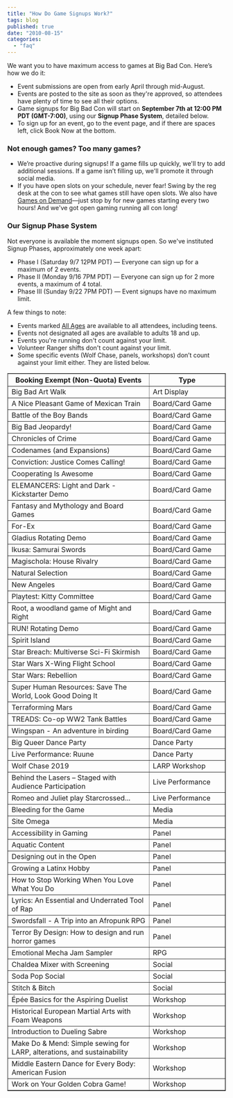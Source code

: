 ```yaml
---
title: "How Do Game Signups Work?"
tags: blog
published: true
date: "2010-08-15"
categories: 
  - "faq"
---
```


We want you to have maximum access to games at Big Bad Con. Here’s how we do it:

- Event submissions are open from early April through mid-August.
- Events are posted to the site as soon as they're approved, so attendees have plenty of time to see all their options.
- Game signups for Big Bad Con will start on **September 7th at 12:00 PM PDT (GMT-7:00)**, using our **Signup Phase System**, detailed below.
- To sign up for an event, go to the event page, and if there are spaces left, click Book Now at the bottom.

### Not enough games? Too many games?

- We’re proactive during signups! If a game fills up quickly, we'll try to add additional sessions. If a game isn’t filling up, we'll promote it through social media.
- If you have open slots on your schedule, never fear! Swing by the reg desk at the con to see what games still have open slots. We also have [Games on Demand](http://www.bigbadcon.com/games-on-demand/ "Games on Demand at Big Bad Con")—just stop by for new games starting every two hours! And we've got open gaming running all con long!

### Our Signup Phase System

Not everyone is available the moment signups open. So we've instituted Signup Phases, approximately one week apart:

- Phase I (Saturday 9/7 12PM PDT) — Everyone can sign up for a maximum of 2 events.
- Phase II (Monday 9/16 7PM PDT) — Everyone can sign up for 2 more events, a maximum of 4 total.
- Phase III (Sunday 9/22 7PM PDT) — Event signups have no maximum limit.

A few things to note:

- Events marked [All Ages](https://www.bigbadcon.com/events/categories/all-ages/) are available to all attendees, including teens.
- Events not designated all ages are available to adults 18 and up.
- Events you're running don't count against your limit.
- Volunteer Ranger shifts don't count against your limit.
- Some specific events (Wolf Chase, panels, workshops) don’t count against your limit either. They are listed below.

<!--td {border: 1px solid #ccc;}br {mso-data-placement:same-cell;}-->

<table dir="ltr" border="1" cellspacing="0" cellpadding="0"><colgroup><col width="65%"> <col width="35%"></colgroup><tbody><tr><th data-sheets-value="{&quot;1&quot;:2,&quot;2&quot;:&quot;Booking Exempt (Non-Quota) Events&quot;}">Booking Exempt (Non-Quota) Events</th><th data-sheets-value="{&quot;1&quot;:2,&quot;2&quot;:&quot;Type&quot;}">Type</th></tr><tr><td data-sheets-value="{&quot;1&quot;:2,&quot;2&quot;:&quot;Big Bad Art Walk&quot;}">Big Bad Art Walk</td><td data-sheets-value="{&quot;1&quot;:2,&quot;2&quot;:&quot;Art Display&quot;}">Art Display</td></tr><tr><td data-sheets-value="{&quot;1&quot;:2,&quot;2&quot;:&quot;A Nice Pleasant Game of Mexican Train&quot;}">A Nice Pleasant Game of Mexican Train</td><td data-sheets-value="{&quot;1&quot;:2,&quot;2&quot;:&quot;Board/Card Game&quot;}">Board/Card Game</td></tr><tr><td data-sheets-value="{&quot;1&quot;:2,&quot;2&quot;:&quot;Battle of the Boy Bands&quot;}">Battle of the Boy Bands</td><td data-sheets-value="{&quot;1&quot;:2,&quot;2&quot;:&quot;Board/Card Game&quot;}">Board/Card Game</td></tr><tr><td data-sheets-value="{&quot;1&quot;:2,&quot;2&quot;:&quot;Big Bad Jeopardy!&quot;}">Big Bad Jeopardy!</td><td data-sheets-value="{&quot;1&quot;:2,&quot;2&quot;:&quot;Board/Card Game&quot;}">Board/Card Game</td></tr><tr><td data-sheets-value="{&quot;1&quot;:2,&quot;2&quot;:&quot;Chronicles of Crime&quot;}">Chronicles of Crime</td><td data-sheets-value="{&quot;1&quot;:2,&quot;2&quot;:&quot;Board/Card Game&quot;}">Board/Card Game</td></tr><tr><td data-sheets-value="{&quot;1&quot;:2,&quot;2&quot;:&quot;Codenames (and Expansions)&quot;}">Codenames (and Expansions)</td><td data-sheets-value="{&quot;1&quot;:2,&quot;2&quot;:&quot;Board/Card Game&quot;}">Board/Card Game</td></tr><tr><td data-sheets-value="{&quot;1&quot;:2,&quot;2&quot;:&quot;Conviction: Justice Comes Calling!&quot;}">Conviction: Justice Comes Calling!</td><td data-sheets-value="{&quot;1&quot;:2,&quot;2&quot;:&quot;Board/Card Game&quot;}">Board/Card Game</td></tr><tr><td data-sheets-value="{&quot;1&quot;:2,&quot;2&quot;:&quot;Cooperating Is Awesome&quot;}">Cooperating Is Awesome</td><td data-sheets-value="{&quot;1&quot;:2,&quot;2&quot;:&quot;Board/Card Game&quot;}">Board/Card Game</td></tr><tr><td data-sheets-value="{&quot;1&quot;:2,&quot;2&quot;:&quot;ELEMANCERS: Light and Dark - Kickstarter Demo&quot;}">ELEMANCERS: Light and Dark - Kickstarter Demo</td><td data-sheets-value="{&quot;1&quot;:2,&quot;2&quot;:&quot;Board/Card Game&quot;}">Board/Card Game</td></tr><tr><td data-sheets-value="{&quot;1&quot;:2,&quot;2&quot;:&quot;Fantasy and Mythology and Board Games&quot;}">Fantasy and Mythology and Board Games</td><td data-sheets-value="{&quot;1&quot;:2,&quot;2&quot;:&quot;Board/Card Game&quot;}">Board/Card Game</td></tr><tr><td data-sheets-value="{&quot;1&quot;:2,&quot;2&quot;:&quot;For-Ex&quot;}">For-Ex</td><td data-sheets-value="{&quot;1&quot;:2,&quot;2&quot;:&quot;Board/Card Game&quot;}">Board/Card Game</td></tr><tr><td data-sheets-value="{&quot;1&quot;:2,&quot;2&quot;:&quot;Gladius Rotating Demo&quot;}">Gladius Rotating Demo</td><td data-sheets-value="{&quot;1&quot;:2,&quot;2&quot;:&quot;Board/Card Game&quot;}">Board/Card Game</td></tr><tr><td data-sheets-value="{&quot;1&quot;:2,&quot;2&quot;:&quot;Ikusa: Samurai Swords&quot;}">Ikusa: Samurai Swords</td><td data-sheets-value="{&quot;1&quot;:2,&quot;2&quot;:&quot;Board/Card Game&quot;}">Board/Card Game</td></tr><tr><td data-sheets-value="{&quot;1&quot;:2,&quot;2&quot;:&quot;Magischola: House Rivalry&quot;}">Magischola: House Rivalry</td><td data-sheets-value="{&quot;1&quot;:2,&quot;2&quot;:&quot;Board/Card Game&quot;}">Board/Card Game</td></tr><tr><td data-sheets-value="{&quot;1&quot;:2,&quot;2&quot;:&quot;Natural Selection&quot;}">Natural Selection</td><td data-sheets-value="{&quot;1&quot;:2,&quot;2&quot;:&quot;Board/Card Game&quot;}">Board/Card Game</td></tr><tr><td data-sheets-value="{&quot;1&quot;:2,&quot;2&quot;:&quot;New Angeles&quot;}">New Angeles</td><td data-sheets-value="{&quot;1&quot;:2,&quot;2&quot;:&quot;Board/Card Game&quot;}">Board/Card Game</td></tr><tr><td data-sheets-value="{&quot;1&quot;:2,&quot;2&quot;:&quot;Playtest: Kitty Committee&quot;}">Playtest: Kitty Committee</td><td data-sheets-value="{&quot;1&quot;:2,&quot;2&quot;:&quot;Board/Card Game&quot;}">Board/Card Game</td></tr><tr><td data-sheets-value="{&quot;1&quot;:2,&quot;2&quot;:&quot;Root, a woodland game of Might and Right&quot;}">Root, a woodland game of Might and Right</td><td data-sheets-value="{&quot;1&quot;:2,&quot;2&quot;:&quot;Board/Card Game&quot;}">Board/Card Game</td></tr><tr><td data-sheets-value="{&quot;1&quot;:2,&quot;2&quot;:&quot;RUN! Rotating Demo&quot;}">RUN! Rotating Demo</td><td data-sheets-value="{&quot;1&quot;:2,&quot;2&quot;:&quot;Board/Card Game&quot;}">Board/Card Game</td></tr><tr><td data-sheets-value="{&quot;1&quot;:2,&quot;2&quot;:&quot;Spirit Island&quot;}">Spirit Island</td><td data-sheets-value="{&quot;1&quot;:2,&quot;2&quot;:&quot;Board/Card Game&quot;}">Board/Card Game</td></tr><tr><td data-sheets-value="{&quot;1&quot;:2,&quot;2&quot;:&quot;Star Breach: Multiverse Sci-Fi Skirmish&quot;}">Star Breach: Multiverse Sci-Fi Skirmish</td><td data-sheets-value="{&quot;1&quot;:2,&quot;2&quot;:&quot;Board/Card Game&quot;}">Board/Card Game</td></tr><tr><td data-sheets-value="{&quot;1&quot;:2,&quot;2&quot;:&quot;Star Wars X-Wing Flight School&quot;}">Star Wars X-Wing Flight School</td><td data-sheets-value="{&quot;1&quot;:2,&quot;2&quot;:&quot;Board/Card Game&quot;}">Board/Card Game</td></tr><tr><td data-sheets-value="{&quot;1&quot;:2,&quot;2&quot;:&quot;Star Wars: Rebellion&quot;}">Star Wars: Rebellion</td><td data-sheets-value="{&quot;1&quot;:2,&quot;2&quot;:&quot;Board/Card Game&quot;}">Board/Card Game</td></tr><tr><td data-sheets-value="{&quot;1&quot;:2,&quot;2&quot;:&quot;Super Human Resources: Save The World, Look Good Doing It&quot;}">Super Human Resources: Save The World, Look Good Doing It</td><td data-sheets-value="{&quot;1&quot;:2,&quot;2&quot;:&quot;Board/Card Game&quot;}">Board/Card Game</td></tr><tr><td data-sheets-value="{&quot;1&quot;:2,&quot;2&quot;:&quot;Terraforming Mars&quot;}">Terraforming Mars</td><td data-sheets-value="{&quot;1&quot;:2,&quot;2&quot;:&quot;Board/Card Game&quot;}">Board/Card Game</td></tr><tr><td data-sheets-value="{&quot;1&quot;:2,&quot;2&quot;:&quot;TREADS: Co-op WW2 Tank Battles&quot;}">TREADS: Co-op WW2 Tank Battles</td><td data-sheets-value="{&quot;1&quot;:2,&quot;2&quot;:&quot;Board/Card Game&quot;}">Board/Card Game</td></tr><tr><td data-sheets-value="{&quot;1&quot;:2,&quot;2&quot;:&quot;Wingspan - An adventure in birding&quot;}">Wingspan - An adventure in birding</td><td data-sheets-value="{&quot;1&quot;:2,&quot;2&quot;:&quot;Board/Card Game&quot;}">Board/Card Game</td></tr><tr><td data-sheets-value="{&quot;1&quot;:2,&quot;2&quot;:&quot;Big Queer Dance Party&quot;}">Big Queer Dance Party</td><td data-sheets-value="{&quot;1&quot;:2,&quot;2&quot;:&quot;Dance Party&quot;}">Dance Party</td></tr><tr><td data-sheets-value="{&quot;1&quot;:2,&quot;2&quot;:&quot;Live Performance: Ruune&quot;}">Live Performance: Ruune</td><td data-sheets-value="{&quot;1&quot;:2,&quot;2&quot;:&quot;Dance Party&quot;}">Dance Party</td></tr><tr><td data-sheets-value="{&quot;1&quot;:2,&quot;2&quot;:&quot;Wolf Chase 2019&quot;}">Wolf Chase 2019</td><td data-sheets-value="{&quot;1&quot;:2,&quot;2&quot;:&quot;LARP Workshop&quot;}">LARP Workshop</td></tr><tr><td data-sheets-value="{&quot;1&quot;:2,&quot;2&quot;:&quot;Behind the Lasers – Staged with Audience Participation&quot;}">Behind the Lasers – Staged with Audience Participation</td><td data-sheets-value="{&quot;1&quot;:2,&quot;2&quot;:&quot;Live Performance&quot;}">Live Performance</td></tr><tr><td data-sheets-value="{&quot;1&quot;:2,&quot;2&quot;:&quot;Romeo and Juliet play Starcrossed...&quot;}">Romeo and Juliet play Starcrossed...</td><td data-sheets-value="{&quot;1&quot;:2,&quot;2&quot;:&quot;Live Performance&quot;}">Live Performance</td></tr><tr><td data-sheets-value="{&quot;1&quot;:2,&quot;2&quot;:&quot;Bleeding for the Game&quot;}">Bleeding for the Game</td><td data-sheets-value="{&quot;1&quot;:2,&quot;2&quot;:&quot;Media&quot;}">Media</td></tr><tr><td data-sheets-value="{&quot;1&quot;:2,&quot;2&quot;:&quot;Site Omega&quot;}">Site Omega</td><td data-sheets-value="{&quot;1&quot;:2,&quot;2&quot;:&quot;Media&quot;}">Media</td></tr><tr><td data-sheets-value="{&quot;1&quot;:2,&quot;2&quot;:&quot;Accessibility in Gaming&quot;}">Accessibility in Gaming</td><td data-sheets-value="{&quot;1&quot;:2,&quot;2&quot;:&quot;Panel&quot;}">Panel</td></tr><tr><td data-sheets-value="{&quot;1&quot;:2,&quot;2&quot;:&quot;Aquatic Content&quot;}">Aquatic Content</td><td data-sheets-value="{&quot;1&quot;:2,&quot;2&quot;:&quot;Panel&quot;}">Panel</td></tr><tr><td data-sheets-value="{&quot;1&quot;:2,&quot;2&quot;:&quot;Designing out in the Open&quot;}">Designing out in the Open</td><td data-sheets-value="{&quot;1&quot;:2,&quot;2&quot;:&quot;Panel&quot;}">Panel</td></tr><tr><td data-sheets-value="{&quot;1&quot;:2,&quot;2&quot;:&quot;Growing a Latinx Hobby&quot;}">Growing a Latinx Hobby</td><td data-sheets-value="{&quot;1&quot;:2,&quot;2&quot;:&quot;Panel&quot;}">Panel</td></tr><tr><td data-sheets-value="{&quot;1&quot;:2,&quot;2&quot;:&quot;How to Stop Working When You Love What You Do&quot;}">How to Stop Working When You Love What You Do</td><td data-sheets-value="{&quot;1&quot;:2,&quot;2&quot;:&quot;Panel&quot;}">Panel</td></tr><tr><td data-sheets-value="{&quot;1&quot;:2,&quot;2&quot;:&quot;Lyrics: An Essential and Underrated Tool of Rap&quot;}">Lyrics: An Essential and Underrated Tool of Rap</td><td data-sheets-value="{&quot;1&quot;:2,&quot;2&quot;:&quot;Panel&quot;}">Panel</td></tr><tr><td data-sheets-value="{&quot;1&quot;:2,&quot;2&quot;:&quot;Swordsfall - A Trip into an Afropunk RPG&quot;}">Swordsfall - A Trip into an Afropunk RPG</td><td data-sheets-value="{&quot;1&quot;:2,&quot;2&quot;:&quot;Panel&quot;}">Panel</td></tr><tr><td data-sheets-value="{&quot;1&quot;:2,&quot;2&quot;:&quot;Terror By Design: How to design and run horror games&quot;}">Terror By Design: How to design and run horror games</td><td data-sheets-value="{&quot;1&quot;:2,&quot;2&quot;:&quot;Panel&quot;}">Panel</td></tr><tr><td data-sheets-value="{&quot;1&quot;:2,&quot;2&quot;:&quot;Emotional Mecha Jam Sampler&quot;}">Emotional Mecha Jam Sampler</td><td data-sheets-value="{&quot;1&quot;:2,&quot;2&quot;:&quot;RPG&quot;}">RPG</td></tr><tr><td data-sheets-value="{&quot;1&quot;:2,&quot;2&quot;:&quot;Soda Pop Social&quot;}">Chaldea Mixer with Screening</td><td data-sheets-value="{&quot;1&quot;:2,&quot;2&quot;:&quot;Social&quot;}">Social</td></tr><tr><td data-sheets-value="{&quot;1&quot;:2,&quot;2&quot;:&quot;Soda Pop Social&quot;}">Soda Pop Social</td><td data-sheets-value="{&quot;1&quot;:2,&quot;2&quot;:&quot;Social&quot;}">Social</td></tr><tr><td data-sheets-value="{&quot;1&quot;:2,&quot;2&quot;:&quot;Stitch &amp; Bitch&quot;}">Stitch &amp; Bitch</td><td data-sheets-value="{&quot;1&quot;:2,&quot;2&quot;:&quot;Social&quot;}">Social</td></tr><tr><td data-sheets-value="{&quot;1&quot;:2,&quot;2&quot;:&quot;Épée Basics for the Aspiring Duelist&quot;}">Épée Basics for the Aspiring Duelist</td><td data-sheets-value="{&quot;1&quot;:2,&quot;2&quot;:&quot;Workshop&quot;}">Workshop</td></tr><tr><td data-sheets-value="{&quot;1&quot;:2,&quot;2&quot;:&quot;Historical European Martial Arts with Foam Weapons&quot;}">Historical European Martial Arts with Foam Weapons</td><td data-sheets-value="{&quot;1&quot;:2,&quot;2&quot;:&quot;Workshop&quot;}">Workshop</td></tr><tr><td data-sheets-value="{&quot;1&quot;:2,&quot;2&quot;:&quot;Introduction to Dueling Sabre&quot;}">Introduction to Dueling Sabre</td><td data-sheets-value="{&quot;1&quot;:2,&quot;2&quot;:&quot;Workshop&quot;}">Workshop</td></tr><tr><td data-sheets-value="{&quot;1&quot;:2,&quot;2&quot;:&quot;Work on Your Golden Cobra Game!&quot;}">Make Do &amp; Mend: Simple sewing for LARP, alterations, and sustainability</td><td data-sheets-value="{&quot;1&quot;:2,&quot;2&quot;:&quot;Workshop&quot;}">Workshop</td></tr><tr><td data-sheets-value="{&quot;1&quot;:2,&quot;2&quot;:&quot;Work on Your Golden Cobra Game!&quot;}">Middle Eastern Dance for Every Body: American Fusion</td><td data-sheets-value="{&quot;1&quot;:2,&quot;2&quot;:&quot;Workshop&quot;}">Workshop</td></tr><tr><td data-sheets-value="{&quot;1&quot;:2,&quot;2&quot;:&quot;Work on Your Golden Cobra Game!&quot;}">Work on Your Golden Cobra Game!</td><td data-sheets-value="{&quot;1&quot;:2,&quot;2&quot;:&quot;Workshop&quot;}">Workshop</td></tr></tbody></table>
